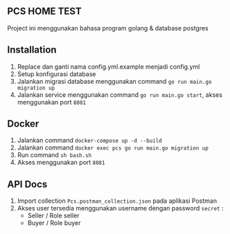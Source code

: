 ## PCS HOME TEST

Project ini menggunakan bahasa program golang & database postgres

## Installation

1. Replace dan ganti nama config.yml.example menjadi config.yml
2. Setup konfigurasi database
3. Jalankan migrasi database menggunakan command `go run main.go migration up`
4. Jalankan service menggunakan command `go run main.go start`, akses menggunakan port `8081`

## Docker

1. Jalankan command `docker-compose up -d --build`
2. Jalankan command `docker exec pcs go run main.go migration up`
3. Run command `sh bash.sh`
3. Akses menggunakan port `8081`

## API Docs

1. Import collection `Pcs.postman_collection.json` pada aplikasi Postman
2. Akses user tersedia menggunakan username dengan password `secret` :
    - Seller / Role seller
    - Buyer / Role buyer
